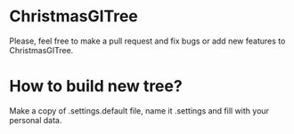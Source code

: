 ChristmasGITree
==============
Please, feel free to make a pull request and fix bugs or add new features to ChristmasGITree. 

How to build new tree?
==============
Make a copy of .settings.default file, name it .settings and fill with your personal data. 
